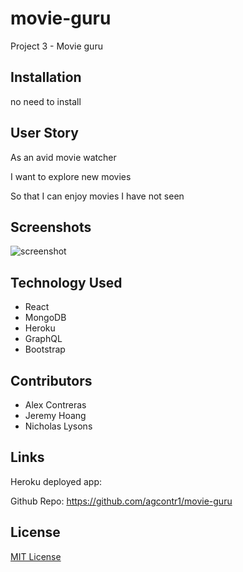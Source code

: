 # movie-guru
Project 3 - Movie guru

## Installation

no need to install

## User Story

As an avid movie watcher

I want to explore new movies

So that I can enjoy movies I have not seen

## Screenshots

![screenshot]()

## Technology Used

- React
- MongoDB
- Heroku
- GraphQL
- Bootstrap
## Contributors

- Alex Contreras
- Jeremy Hoang
- Nicholas Lysons
## Links

Heroku deployed app:

Github Repo: https://github.com/agcontr1/movie-guru

## License

[MIT License](https://choosealicense.com/licenses/mit/)

